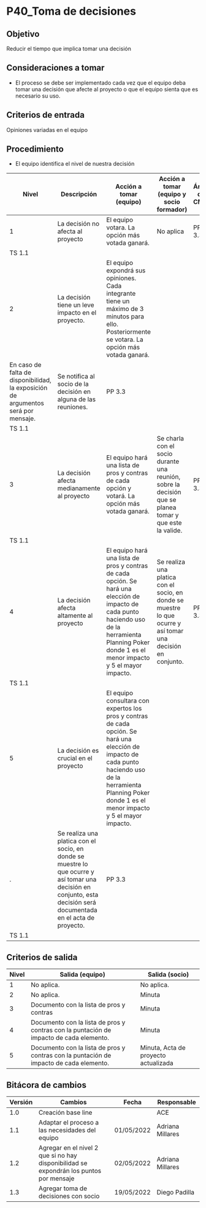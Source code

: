 # P40_Toma de decisiones

## Objetivo

Reducir el tiempo que implica tomar una decisión 

## Consideraciones a tomar

- El proceso se debe ser implementado cada vez que el equipo deba tomar una decisión que afecte al proyecto o que el equipo sienta que es necesario su uso.

## Criterios de entrada

Opiniones variadas en el equipo 

## Procedimiento

- El equipo identifica el nivel de nuestra decisión

| Nivel | Descripción | Acción a tomar (equipo) | Acción a tomar (equipo y socio formador) | Áreas del CMMI |
| --- | --- | --- | --- | --- |
| 1 | La decisión no afecta al proyecto | El equipo votara. La opción más votada ganará. | No aplica | PP 3.3
TS 1.1 |
| 2 | La decisión tiene un leve impacto en el proyecto. | El equipo expondrá sus opiniones. Cada integrante tiene un máximo de 3 minutos para ello. Posteriormente se votara. La opción más votada ganará.
En caso de falta de disponibilidad, la exposición de argumentos será por mensaje. | Se notifica al socio de la decisión en alguna de las reuniones. | PP 3.3
TS 1.1 |
| 3 | La decisión afecta medianamente al proyecto | El equipo hará una lista de pros y contras de cada opción y votará. La opción más votada ganará. | Se charla con el socio durante una reunión, sobre la decisión que se planea tomar y que este la valide. | PP 3.3
TS 1.1 |
| 4 | La decisión afecta altamente al proyecto | El equipo hará una lista de pros y contras de cada opción. Se hará una elección de impacto de cada punto haciendo uso de la herramienta Planning Poker donde 1 es el menor impacto y 5 el mayor impacto. | Se realiza una platica con el socio, en donde se muestre lo que ocurre y así tomar una decisión en conjunto. | PP 3.3
TS 1.1 |
| 5 | La decisión es crucial en el proyecto  | El equipo consultara con expertos los pros y contras de cada opción. Se hará una elección de impacto de cada punto haciendo uso de la herramienta Planning Poker donde 1 es el menor impacto y 5 el mayor impacto.
. | Se realiza una platica con el socio, en donde se muestre lo que ocurre y así tomar una decisión en conjunto, esta decisión será documentada en el acta de proyecto. | PP 3.3
TS 1.1 |

## Criterios de salida

| Nivel | Salida (equipo) | Salida (socio) |
| --- | --- | --- |
| 1 | No aplica. | No aplica. |
| 2 | No aplica. | Minuta |
| 3 | Documento con la lista de pros y contras | Minuta |
| 4 | Documento con la lista de pros y contras con la puntación de impacto de cada elemento.  | Minuta |
| 5 | Documento con la lista de pros y contras con la puntación de impacto de cada elemento.  | Minuta, Acta de proyecto actualizada |

## Bitácora de cambios

| Versión | Cambios | Fecha | Responsable |
| --- | --- | --- | --- |
| 1.0 | Creación base line |  | ACE |
| 1.1 | Adaptar el proceso a las necesidades del equipo | 01/05/2022 | Adriana Millares |
| 1.2 | Agregar en el nivel 2 que si no hay disponibilidad se expondrán los puntos por mensaje  | 02/05/2022 | Adriana Millares |
| 1.3 | Agregar toma de decisiones con socio | 19/05/2022 | Diego Padilla |